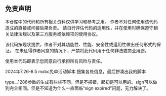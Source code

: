 ## 免责声明

本仓库中的代码和所有相关资料仅供学习和参考之用。
作者不对任何使用该代码造成的直接或间接后果负责。
请自行评估代码的适用性，并在使用时确保遵守相关法律法规以及第三方服务或依赖项的使用协议。

该代码按现状提供，作者不对其功能性、性能、安全性或适用性做出任何形式的保证。
在未征得作者同意的情况下，严禁将此代码用于任何非法或商业用途。

使用本代码即表示您同意自行承担所有风险与责任。


2024年7.26-8.5 mxbc免单活动脚本
搜集各处信息，最后拼凑出我的脚本

type__1286参数的生成有些些不同，但是不报错，起初是可以用的。sign可以做到完全相同。但是不知道为什么一直面临“sign expired”问题，无力解决了。

